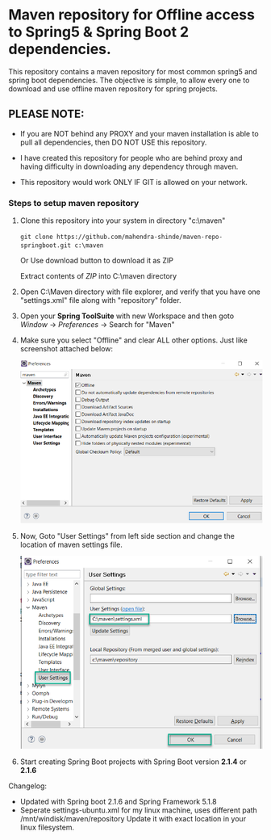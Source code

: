 # Maven repository for Offline access to Spring5 & Spring Boot 2 dependencies.

This repository contains a maven repository for most common spring5 and spring boot dependencies. The objective is simple, to allow every one to download and use offline maven repository for spring projects.

## PLEASE NOTE: 
    
*   If you are NOT behind any PROXY and your maven installation is able to pull all dependencies, then DO NOT USE this repository.

*   I have created this repository for people who are behind proxy and having difficulty in downloading any dependency through maven.

*   This repository would work ONLY IF GIT is allowed on your network.

### Steps to setup maven repository

1.  Clone this repository into your system in directory "c:\maven"

    ```git clone https://github.com/mahendra-shinde/maven-repo-springboot.git c:\maven```

    Or Use download button to   download it as ZIP

    Extract contents of _ZIP_ into C:\maven directory

2.  Open C:\Maven directory with file explorer, and verify that you have one "settings.xml" file along with "repository" folder.
3.  Open your **Spring ToolSuite** with new Workspace and then goto _Window_ -> _Preferences_ -> Search for "Maven"

4.  Make sure you select "Offline" and clear ALL other options. Just like screenshot attached below:

    ![alt text](images/maven-settings.png "Maven Settings")

5.   Now, Goto "User Settings" from left side section and change the location of maven settings file.

      ![alt text](images/maven-settings2.png "Maven Settings")  

6.  Start creating Spring Boot projects with Spring Boot version **2.1.4** or **2.1.6**


Changelog:
-	Updated with Spring boot 2.1.6 and Spring Framework 5.1.8
-	Seperate settings-ubuntu.xml for my linux machine, uses different path /mnt/windisk/maven/repository
	Update it with exact location in your linux filesystem.
